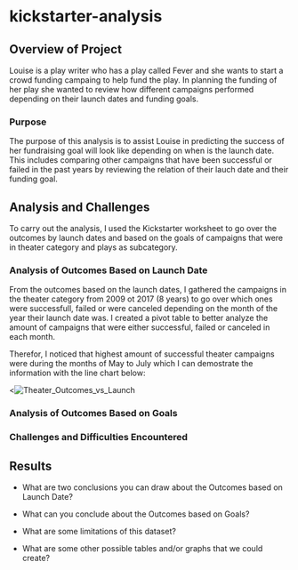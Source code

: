 # kickstarter-analysis

## Overview of Project
Louise is a play writer who has a play called Fever and she wants to start a crowd funding campaing to help fund the play. In planning the funding of her play she wanted to review how different campaigns performed depending on their launch dates and funding goals.

### Purpose
The purpose of this analysis is to assist Louise in predicting the success of her fundraising goal will look like depending on when is the launch date. This includes comparing other campaigns that have been successful or failed in the past years by reviewing the relation of their lauch date and their funding goal.

## Analysis and Challenges
To carry out the analysis, I used the Kickstarter worksheet to go over the outcomes by launch dates and based on the goals of campaigns that were in theater category and plays as subcategory. 

### Analysis of Outcomes Based on Launch Date
From the outcomes based on the launch dates, I gathered the campaigns in the theater category from 2009 ot 2017 (8 years) to go over which ones were successfull, failed or were canceled depending on the month of the year their launch date was. I created a pivot table to better analyze the amount of campaigns that were either successful, failed or canceled in each month. 

Therefor, I noticed that highest amount of successful theater campaigns were during the months of May to July which I can demostrate the information with the line chart below: 

<![Theater_Outcomes_vs_Launch](https://user-images.githubusercontent.com/99294497/155038059-617ce11d-6d90-44d5-a4e6-ebf41b0c8114.png)
>

### Analysis of Outcomes Based on Goals

### Challenges and Difficulties Encountered

## Results

- What are two conclusions you can draw about the Outcomes based on Launch Date?

- What can you conclude about the Outcomes based on Goals?

- What are some limitations of this dataset?

- What are some other possible tables and/or graphs that we could create?

